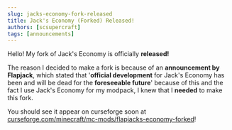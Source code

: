 ```yaml
---
slug: jacks-economy-fork-released
title: Jack's Economy (Forked) Released!
authors: [scsupercraft]
tags: [announcements]
---
```


Hello! My fork of Jack's Economy is officially **released!**

The reason I decided to make a fork is because of an **announcement by Flapjack**, which stated that '**official development** for Jack's Economy has been and will be dead for the **foreseeable future**' because of this and the fact I use Jack's Economy for my modpack, I knew that I **needed** to make this fork.

You should see it appear on curseforge soon at [curseforge.com/minecraft/mc-mods/flapjacks-economy-forked](https://curseforge.com/minecraft/mc-mods/flapjacks-economy-forked)!
